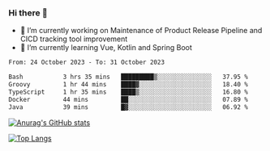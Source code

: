 ### Hi there 👋

- 🔭 I’m currently working on Maintenance of Product Release Pipeline and CICD tracking tool improvement
- 🌱 I’m currently learning Vue, Kotlin and Spring Boot

<!--START_SECTION:waka-->

```txt
From: 24 October 2023 - To: 31 October 2023

Bash           3 hrs 35 mins   █████████▒░░░░░░░░░░░░░░░   37.95 %
Groovy         1 hr 44 mins    ████▓░░░░░░░░░░░░░░░░░░░░   18.40 %
TypeScript     1 hr 35 mins    ████▒░░░░░░░░░░░░░░░░░░░░   16.80 %
Docker         44 mins         ██░░░░░░░░░░░░░░░░░░░░░░░   07.89 %
Java           39 mins         █▓░░░░░░░░░░░░░░░░░░░░░░░   06.92 %
```

<!--END_SECTION:waka-->

[![Anurag's GitHub stats](https://github-readme-stats.vercel.app/api?username=yunhao981&show_icons=true&theme=solarized-dark)](https://github.com/anuraghazra/github-readme-stats)

[![Top Langs](https://github-readme-stats.vercel.app/api/top-langs/?username=yunhao981&theme=solarized-dark&layout=compact)](https://github.com/anuraghazra/github-readme-stats)

<!--
**yunhao981/yunhao981** is a ✨ _special_ ✨ repository because its `README.md` (this file) appears on your GitHub profile.

Here are some ideas to get you started:

- 🔭 I’m currently working on Maintenance of Release Pipeline and CICD tracking tool improvement
- 🌱 I’m currently learning Vue, Kotlin and Spring Boot
- 👯 I’m looking to collaborate on ...
- 🤔 I’m looking for help with ...
- 💬 Ask me about ...
- 📫 How to reach me: ...
- 😄 Pronouns: ...
- ⚡ Fun fact: ...
-->


